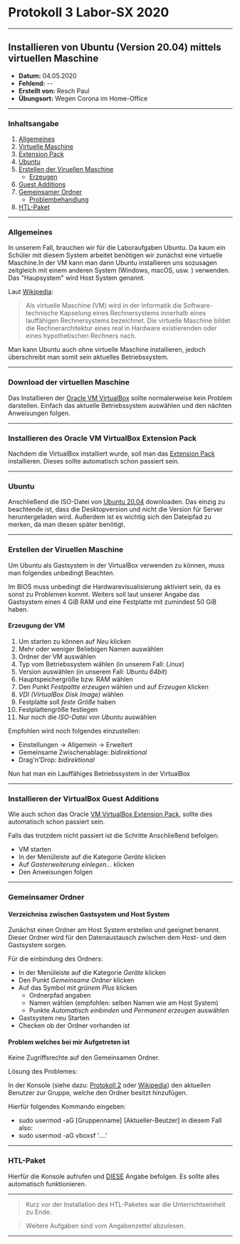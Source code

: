 # Protokoll 3 Labor-SX 2020
--------------------------------
## Installieren von Ubuntu (Version 20.04) mittels virtuellen Maschine
* **Datum:** 04.05.2020
* **Fehlend:** --
* **Erstellt von:** Resch Paul
* **Übungsort:** Wegen Corona im Home-Office
-----------------------------------
### Inhaltsangabe
1) [Allgemeines](#allgemeines)
1) [Virtuelle Maschine](#download-der-virtuellen-maschine)
1) [Extension Pack](#installieren-des-oracle-vm-virtualbox-extension-pack)
1) [Ubuntu](#ubuntu)
1) [Erstellen der Viruellen Maschine](#erstellen-der-viruellen-maschine)
    * [Erzeugen](#erzeugung-der-vm)
1) [Guest Additions](#installieren-der-virtualbox-guest-additions)
1) [Gemeinsamer Ordner](#gemeinsamer-ordner)
    * [Problembehandlung](#problem-welches-bei-mir-aufgetreten-ist)
1) [HTL-Paket](#htl-paket)

-----------------------------------
### Allgemeines
In unserem Fall, brauchen wir für die Laboraufgaben Ubuntu. Da kaum ein Schüler mit diesem System arbeitet benötigen wir zunächst eine virtuelle Maschine.In der VM kann man dann Ubuntu installieren uns sozusagen zeitgleich mit einem anderen System (Windows, macOS, usw. ) verwenden. Das "Haupsystem" wird Host System genannt.

Laut [Wikipedia](https://de.wikipedia.org/wiki/Virtuelle_Maschine):
> Als virtuelle Maschine (VM) wird in der Informatik die Software-technische Kapselung eines Rechnersystems innerhalb eines lauffähigen Rechnersystems bezeichnet. Die virtuelle Maschine bildet die Rechnerarchitektur eines real in Hardware existierenden oder eines hypothetischen Rechners nach.

Man kann Ubuntu auch ohne virtuelle Maschine installieren, jedoch überschreibt man somit sein aktuelles Betriebssystem.

--------------------------------------------------------
### Download der virtuellen Maschine
Das Installieren der [Oracle VM VirtualBox](https://www.oracle.com/virtualization/technologies/vm/downloads/virtualbox-downloads.html) sollte normalerweise kein Problem darstellen. Einfach das aktuelle Betriebssystem auswählen und den nächten Anweisungen folgen.

------------------------------------------------

### Installieren des Oracle VM VirtualBox Extension Pack
Nachdem die VirtualBox installiert wurde, soll man das [Extension Pack](https://www.oracle.com/virtualization/technologies/vm/downloads/virtualbox-downloads.html#extpack) installieren. Dieses sollte automatisch schon passiert sein.

-------------------------------------------------
### Ubuntu
Anschließend die ISO-Datei von [Ubuntu 20.04](https://ubuntu.com/download/desktop) downloaden. Das einzig zu beachtende ist, dass die Desktopversion und nicht die Version für Server heruntergeladen wird. Außerdem ist es wichtig sich den Dateipfad zu merken, da man diesen später benötigt.

-----------------------------------------
### Erstellen der Viruellen Maschine
Um Ubuntu als Gastsystem in der VirtualBox verwenden zu können, muss man folgendes unbedingt Beachten.

Im BIOS muss unbedingt die Hardwarevisualisierung aktiviert sein, da es sonst zu Problemen kommt. Weiters soll laut unserer Angabe das Gastsystem einen 4 GiB RAM und eine Festplatte mit zumindest 50 GiB haben.

#### Erzeugung der VM

1) Um starten zu können auf *Neu* klicken
1) Mehr oder weniger Beliebigen Namen auswählen
1) Ordner der VM auswählen
1) Typ vom Betriebssystem wählen (in unserem Fall: *Linux*)
1) Version auswählen (in unserem Fall: *Ubuntu 64bit*)
1) Hauptspeichergröße bzw. RAM wählen 
1) Den Punkt *Festpaltte erzeugen* wählen und auf *Erzeugen* klicken
1) *VDI (VirtualBox Disk Image)* wählen 
1) Festplatte soll *feste Größe* haben
1) Festplattengröße festlegen
1) Nur noch die *ISO-Datei von Ubuntu* auswählen

Empfohlen wird noch folgendes einzustellen:
* Einstellungen -> Allgemein -> Erweitert
* Gemeinsame Zwischenablage: *bidirektional*
* Drag'n'Drop: *bidirektional*

Nun hat man ein Lauffähiges Betriebssystem in der VirtualBox

----------------------------------

### Installieren der VirtualBox Guest Additions 
Wie auch schon das Oracle [VM VirtualBox Extension Pack](#installieren-des-oracle-vm-virtualbox-extension-pack), sollte dies automatisch schon passiert sein.

Falls das trotzdem nicht passiert ist die Schritte Anschließend befolgen:
* VM starten
* In der Menüleiste auf die Kategorie *Geräte* klicken
* Auf *Gasterweiterung einlegen...* klicken
* Den Anweisungen folgen

-----------------------------
### Gemeinsamer Ordner
#### Verzeichniss zwischen Gastsystem und Host System
Zunächst einen Ordner am Host System erstellen und geeignet benannt. Dieser Ordner wird für den Datenaustausch zwischen dem Host- und dem Gastsystem sorgen.

Für die einbindung des Ordners:
* In der Menüleiste auf die Kategorie *Geräte* klicken
* Den Punkt *Gemeinsame Ordner* klicken
* Auf das Symbol mit *grünem Plus* klicken
    * Ordnerpfad angaben
    * Namen wählen (empfohlen: selben Namen wie am Host System)
    * Punkte *Automatisch einbinden* und *Permanent erzeugen* auswählen
* Gastsystem neu Starten
* Checken ob der Ordner vorhanden ist

#### Problem welches bei mir Aufgetreten ist
Keine Zugriffsrechte auf den Gemeinsamen Ordner.

Lösung des Problemes:

In der Konsole (siehe dazu: [Protokoll 2](https://github.com/HTLMechatronics/m17-3ahme-la1-sx/blob/respam17/protokoll/protokoll-2_respam17_2020-01-13.md#konsole) oder [Wikipedia](https://de.wikipedia.org/wiki/Unix-Shell)) den aktuellen Benutzer zur Gruppe, welche den Ordner besitzt hinzufügen.

Hierfür folgendes Kommando eingeben:
* sudo usermod -aG [Gruppenname] [Aktueller-Beutzer] 
in diesem Fall also:
* sudo usermod -aG vboxsf '....'

----------------------------------
### HTL-Paket
Hierfür die Konsole aufrufen und [DIESE](http://www.htl-mechatronik.at/ubuntu-htl/readme) Angabe befolgen. Es sollte alles automatisch funktionieren.

-------------------------------------

> Kurz vor der Installation des HTL-Paketes war die Unterrichtseinheit zu Ende.

> Weitere Aufgaben sind vom Angabenzettel abzulesen.

---------------------------------------
















